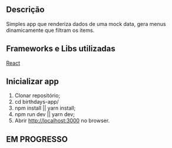 ## Descrição

Simples app que renderiza dados de uma mock data, gera menus dinamicamente que filtram os items.

## Frameworks e Libs utilizadas

[React](https://github.com/facebook/react/)

## Inicializar app

1) Clonar repositório;
2) cd birthdays-app/
3) npm install || yarn install;
4) npm run dev || yarn dev;
5) Abrir [http://localhost:3000](http://localhost:3000) no browser.

## EM PROGRESSO
